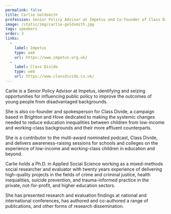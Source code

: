 ```yaml
---
permalink: false
title: Carlie Goldsmith
profession: Senior Policy Advisor at Impetus and Co-founder of Class Divide
image: /static/img/carlie-goldsmith.jpg
tags: speakers
order: 3
links:
  -
    label: Impetus
    type: web
    url: https://www.impetus.org.uk/
  -
    label: Class Divide
    type: web
    url: https://www.classdivide.co.uk/
---
```


Carlie is a Senior Policy Advisor at Impetus, identifying and seizing opportunities for influencing public policy to improve the outcomes of young people from disadvantaged backgrounds.

She is also co-founder and spokesperson for Class Divide, a campaign based in Brighton and Hove dedicated to making the systemic changes needed to reduce education inequalities between children from low-income and working-class backgrounds and their more affluent counterparts.

She is a contributor to the multi-award nominated podcast, Class Divide, and delivers awareness-raising sessions for schools and colleges on the experience of low-income and working-class children in education and beyond.

Carlie holds a Ph.D. in Applied Social Science working as a mixed-methods social researcher and evaluator with twenty years experience of delivering high-quality projects in the fields of crime and criminal justice, health inequalities, suicide prevention, and trauma-informed practice in the private, not-for-profit, and higher education sectors.

She has presented research and evaluation findings at national and international conferences, has authored and co-authored a range of publications, and other forms of research dissemination.
